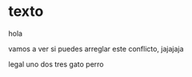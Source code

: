 # texto
hola


vamos a ver si puedes arreglar este conflicto, jajajaja

legal uno dos tres gato perro
